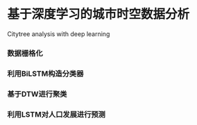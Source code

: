 # 基于深度学习的城市时空数据分析
Citytree analysis with deep learning

### 数据栅格化

### 利用BiLSTM构造分类器

### 基于DTW进行聚类

### 利用LSTM对人口发展进行预测
